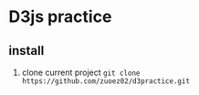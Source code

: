 # D3js practice

## install

1. clone current project
`git clone https://github.com/zuoez02/d3practice.git`